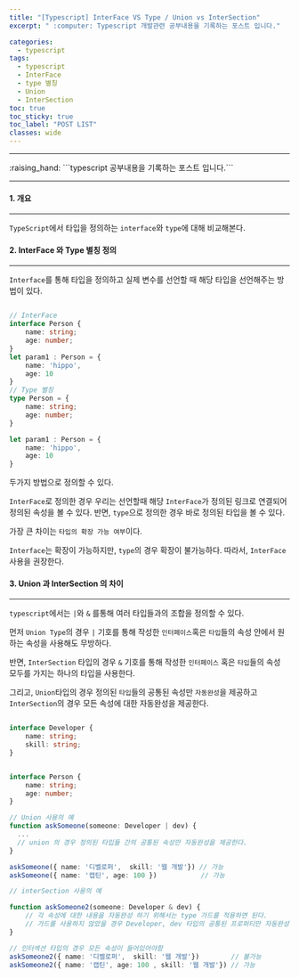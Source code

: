 ```yaml
---
title: "[Typescript] InterFace VS Type / Union vs InterSection"
excerpt: " :computer: Typescript 개발관련 공부내용을 기록하는 포스트 입니다."

categories:
  - typescript
tags:
  - typescript
  - InterFace
  - type 별칭
  - Union
  - InterSection
toc: true
toc_sticky: true
toc_label: "POST LIST"
classes: wide
---
```


<hr>
:raising_hand:  ```typescript 공부내용을 기록하는 포스트 입니다.```
<hr>

#### 1. 개요

---

`TypeScript`에서 타입을 정의하는 `interface`와 `type`에 대해 비교해본다.

#### 2. InterFace 와 Type 별칭 정의
---

`Interface`를 통해 타입을 정의하고 실제 변수를 선언할 때 해당 타입을 선언해주는 방법이 있다.
```ts

// InterFace
interface Person {
    name: string;
    age: number;
}
let param1 : Person = {
    name: 'hippo',
    age: 10
}
// Type 별칭
type Person = {
    name: string;
    age: number;
}

let param1 : Person = {
    name: 'hippo',
    age: 10
}
```
두가지 방법으로 정의할 수 있다.

`InterFace`로 정의한 경우 우리는 선언할때 해당 `InterFace`가 정의된 링크로 연결되어 정의된 속성을 볼 수 있다.
반면, `type`으로 정의한 경우 바로 정의된 타입을 볼 수 있다.

가장 큰 차이는 `타입의 확장 가능 여부`이다.

`Interface`는 확장이 가능하지만, `type`의 경우 확장이 불가능하다.
따라서, `InterFace` 사용을 권장한다.



#### 3. Union 과 InterSection 의 차이
---

`typescript`에서는 `|`와 `&` 를통해 여러 타입들과의 조합을 정의할 수 있다.

먼저 `Union Type`의 경우 `|` 기호를 통해 작성한 `인터페이스`혹은 `타입`들의 속성 안에서 원하는 속성을 사용해도 무방하다.

반면, `InterSection` 타입의 경우 `&` 기호를 통해 작성한 `인터페이스` 혹은 `타입`들의 속성 모두를 가지는 하나의 타입을 사용한다.

그리고, `Union`타입의 경우 정의된 `타입`들의 공통된 속성만 `자동완성`을 제공하고 `InterSection`의 경우 모든 속성에 대한 자동완성을 제공한다.
```ts

interface Developer {
    name: string;
    skill: string;
}


interface Person {
    name: string;
    age: number;
}

// Union 사용의 예
function askSomeone(someone: Developer | dev) {
  ...
  // union 의 경우 정의된 타입들 간의 공통된 속성만 자동완성을 제공한다.
}

askSomeone({ name: '디벨로퍼',  skill: '웹 개발'}) // 가능
askSomeone({ name: '캡틴', age: 100 })           // 가능

// interSection 사용의 예

function askSomeone2(someone: Developer & dev) {
    // 각 속성에 대한 내용을 자동완성 하기 위해서는 type 가드를 적용하면 된다.
    // 가드를 사용하지 않았을 경우 Developer, dev 타입의 공통된 프로퍼티만 자동완성을 제공한다.
}

// 인터섹션 타입의 경우 모든 속성이 들어있어야함
askSomeone2({ name: '디벨로퍼',  skill: '웹 개발'})        // 불가능
askSomeone2({ name: '캡틴', age: 100 , skill: '웹 개발'}) // 가능

```
